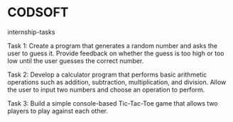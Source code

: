 # CODSOFT
internship-tasks

Task 1: Create a program that generates a random number and asks the
user to guess it. Provide feedback on whether the guess is too
high or too low until the user guesses the correct number.

Task 2: Develop a calculator program that performs basic arithmetic
operations such as addition, subtraction, multiplication, and
division. Allow the user to input two numbers and choose an
operation to perform.

Task 3: Build a simple console-based Tic-Tac-Toe game that
allows two players to play against each other.



